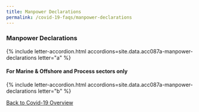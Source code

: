 ```yaml
---
title: Manpower Declarations
permalink: /covid-19-faqs/manpower-declarations
---
```


### Manpower Declarations

{% include letter-accordion.html accordions=site.data.acc087a-manpower-declarations letter="a" %}

#### For Marine & Offshore and Process sectors only

{% include letter-accordion.html accordions=site.data.acc087a-manpower-declarations letter="b" %}

[Back to Covid-19 Overview](/covid/)
